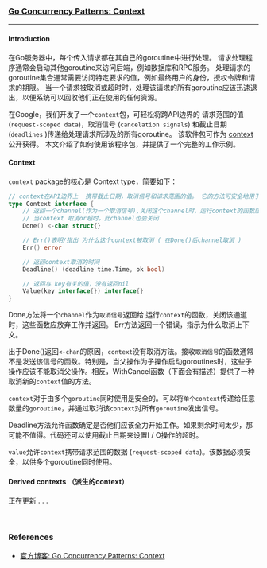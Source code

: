 ### [Go Concurrency Patterns: Context](https://blog.golang.org/context)

------

#### Introduction

在Go服务器中，每个传入请求都在其自己的goroutine中进行处理。 请求处理程序通常会启动其他goroutine来访问后端，例如数据库和RPC服务。 处理请求的goroutine集合通常需要访问特定要求的值，例如最终用户的身份，授权令牌和请求的期限。 当一个请求被取消或超时时，处理该请求的所有goroutine应该迅速退出，以便系统可以回收他们正在使用的任何资源。<br/>

在Google，我们开发了一个`context`包，可轻松将跨API边界的  请求范围的值 (`request-scoped data`)，取消信号 (`cancelation signals`) 和截止日期 (`deadlines` )传递给处理请求所涉及的所有goroutine。 该软件包可作为 [context](https://golang.org/pkg/context)公开获得。 本文介绍了如何使用该程序包，并提供了一个完整的工作示例。

#### Context

`context` package的核心是 Context type，简要如下：

```go
// context在API边界上  携带截止日期，取消信号和请求范围的值。 它的方法可安全地用于多个goroutine。
type Context interface {
    // 返回一个channel(作为一个取消信号),关闭这个channel时，运行context的函数应该放弃工作并返回
    // 当context 取消or超时，此channel也会关闭
    Done() <-chan struct{}

    // Err()表明/指出 为什么这个context被取消 ( 在Done()后channel取消 )
    Err() error

    // 返回context取消的时间
    Deadline() (deadline time.Time, ok bool)

    // 返回与 key有关的值，没有返回nil
    Value(key interface{}) interface{}
}
```

Done方法将一个`channel`作为`取消信号`返回给   运行`context`的函数，关闭该通道时，这些函数应放弃工作并返回。 Err方法返回一个错误，指示为什么取消上下文。<br/>

出于Done()返回`<-chan`的原因，`context`没有取消方法。接收`取消信号`的函数通常不是发送该信号的函数。特别是，当父操作为子操作启动goroutines时，这些子操作应该不能取消父操作。相反，WithCancel函数（下面会有描述）提供了一种取消新的`context`值的方法。<br/>

`context`对于由多个`goroutine`同时使用是安全的。可以将`单个context`传递给任意数量的`goroutine`，并通过取消该`context`对所有`goroutine`发出信号。<br/>

Deadline方法允许函数确定是否他们应该全力开始工作。如果剩余时间太少，那可能不值得。代码还可以使用截止日期来设置I / O操作的超时。<br/>

`value`允许`context`携带请求范围的数据 (`request-scoped data`)。该数据必须安全，以供多个goroutine同时使用。

#### Derived contexts （派生的context）



正在更新 . . .

<br/>

### References

- [官方博客:  Go Concurrency Patterns: Context](https://blog.golang.org/context)

